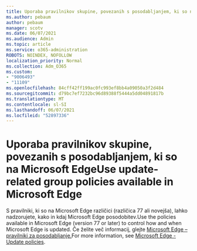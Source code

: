 ```yaml
---
title: Uporaba pravilnikov skupine, povezanih s posodabljanjem, ki so na Microsoft Edge
ms.author: pebaum
author: pebaum
manager: scotv
ms.date: 06/07/2021
ms.audience: Admin
ms.topic: article
ms.service: o365-administration
ROBOTS: NOINDEX, NOFOLLOW
localization_priority: Normal
ms.collection: Adm_O365
ms.custom:
- "9006493"
- "11109"
ms.openlocfilehash: 84cff42ff199ac0fc993ef8bb4a09050a3f2d484
ms.sourcegitcommit: d79bc7ef7232bc96d89388f5444a5dd04891817b
ms.translationtype: MT
ms.contentlocale: sl-SI
ms.lasthandoff: 06/07/2021
ms.locfileid: "52897336"
---
```

# <a name="use-update-related-group-policies-available-in-microsoft-edge"></a><span data-ttu-id="b6b9e-102">Uporaba pravilnikov skupine, povezanih s posodabljanjem, ki so na Microsoft Edge</span><span class="sxs-lookup"><span data-stu-id="b6b9e-102">Use update-related group policies available in Microsoft Edge</span></span>

<span data-ttu-id="b6b9e-103">S pravilniki, ki so na Microsoft Edge različici (različica 77 ali novejša), lahko nadzorujete, kako in kdaj Microsoft Edge posodobitev.</span><span class="sxs-lookup"><span data-stu-id="b6b9e-103">Use the policies available in Microsoft Edge (version 77 or later) to control how and when Microsoft Edge is updated.</span></span> <span data-ttu-id="b6b9e-104">Če želite več informacij, glejte [Microsoft Edge – pravilniki za posodabljanje.](/DeployEdge/microsoft-edge-update-policies#available-policies)</span><span class="sxs-lookup"><span data-stu-id="b6b9e-104">For more information, see [Microsoft Edge - Update policies](/DeployEdge/microsoft-edge-update-policies#available-policies).</span></span>